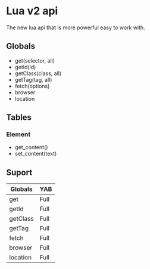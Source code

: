 # Lua v2 api
The new lua api that is more powerful easy to work with.

## Globals
- get(selector, all)
- getId(id)
- getClass(class, all)
- getTag(tag, all)
- fetch(options)
- browser
- location

## Tables
### Element
- get_content()
- set_content(text)

## Suport
| Globals  | YAB  |
| -------- | ---- |
| get      | Full |
| getId    | Full |
| getClass | Full |
| getTag   | Full |
| fetch    | Full |
| browser  | Full |
| location | Full |
